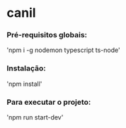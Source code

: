 # canil

### Pré-requisitos globais:
'npm i -g nodemon typescript ts-node'

### Instalação:
'npm install'

### Para executar o projeto:
'npm run start-dev'